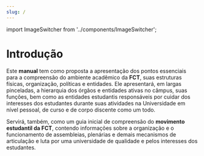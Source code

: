 ```yaml
---
slug: /
---
```


import ImageSwitcher from '../components/ImageSwitcher';

# Introdução

Este **manual** tem como proposta a apresentação dos pontos essenciais para a compreensão do ambiente acadêmico da **FCT**,
suas estruturas físicas, organização, políticas e entidades.
Ele apresentará, em largas pinceladas, a hierarquia dos órgãos e entidades ativas no câmpus, suas funções,
bem como as entidades estudantis responsáveis por cuidar dos interesses dos estudantes durante suas atividades
na Universidade em nível pessoal, de curso e de corpo discente como um todo.

Servirá, também, como um guia inicial de compreensão do **movimento estudantil da FCT**,
contendo informações sobre a organização e o funcionamento de assembleias, plenárias
e demais mecanismos de articulação e luta por uma universidade de qualidade e pelos interesses dos estudantes.

<ImageSwitcher darkImageSrc="intro/fists-dark.svg" lightImageSrc="intro/fists-light.svg" />
